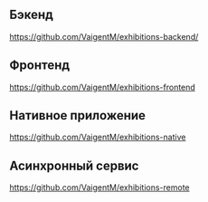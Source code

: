 ## Бэкенд
https://github.com/VaigentM/exhibitions-backend/

## Фронтенд
https://github.com/VaigentM/exhibitions-frontend

## Нативное приложение
https://github.com/VaigentM/exhibitions-native

## Асинхронный сервис
https://github.com/VaigentM/exhibitions-remote
